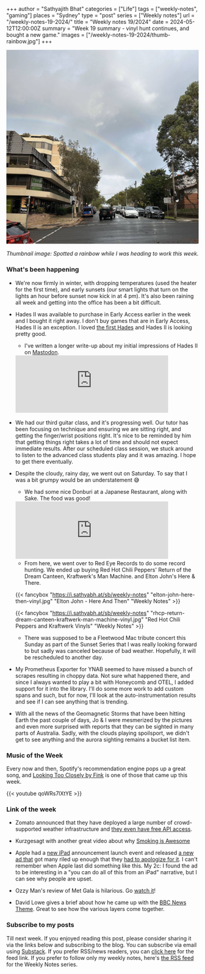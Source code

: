 +++
author = "Sathyajith Bhat"
categories = ["Life"]
tags = ["weekly-notes", "gaming"]
places = "Sydney"
type = "post"
series = ["Weekly notes"]
url = "/weekly-notes-19-2024/"
title = "Weekly notes 19/2024"
date = 2024-05-12T12:00:00Z
summary = "Week 19 summary - vinyl hunt continues, and bought a new game."
images = ["/weekly-notes-19-2024/thumb-rainbow.jpg"]
+++

![](thumb-rainbow.jpg)

_Thumbnail image: Spotted a rainbow while I was heading to work this week._ 

### What's been happening

* We're now firmly in winter, with dropping temperatures (used the heater for the first time), and early sunsets (our smart lights that turn on the lights an hour before sunset now kick in at 4 pm). It's also been raining all week and getting into the office has been a bit difficult.
* Hades II was available to purchase in Early Access earlier in the week and I bought it right away. I don't buy games that are in Early Access, Hades II is an exception. I loved [the first Hades](/2021/01/02/gaming-report-for-2020/) and Hades II is looking pretty good. 
    * I've written a longer write-up about my initial impressions of Hades II on [Mastodon](https://mastodon.social/@Sathyabhat/112399555345611057). 

    <iframe src="https://mastodon.social/@Sathyabhat/112399555345611057/embed" class="mastodon-embed" style="max-width: 100%; border: 0" width="400" allowfullscreen="allowfullscreen"></iframe><script src="https://mastodon.social/embed.js" async="async"></script>
* We had our third guitar class, and it's progressing well. Our tutor has been focusing on technique and ensuring we are sitting right, and getting the finger/wrist positions right. It's nice to be reminded by him that getting things right takes a lot of time and should not expect immediate results. After our scheduled class session, we stuck around to listen to the advanced class students play and it was amazing. I hope to get there eventually.
* Despite the cloudy, rainy day, we went out on Saturday. To say that I was a bit grumpy would be an understatement 😅 
    * We had some nice Donburi at a Japanese Restaurant, along with Sake. The food was good!

    <iframe title="Pixelfed Post Embed" src="https://pxl.mx/p/sathyabhat/694866080130019845/embed?caption=true&likes=false&layout=full" class="pixelfed__embed" style="max-width: 100%; border: 0" width="400" allowfullscreen="allowfullscreen"></iframe><script async defer src="https://pxl.mx/embed.js"></script>

    * From here, we went over to Red Eye Records to do some record hunting. We ended up buying Red Hot Chili Peppers' Return of the Dream Canteen, Kraftwerk's Man Machine. and Elton John's Here & There.

    {{< fancybox "https://i.sathyabh.at/sb/weekly-notes" "elton-john-here-then-vinyl.jpg" "Elton John - Here And Then" "Weekly Notes" >}}

    {{< fancybox "https://i.sathyabh.at/sb/weekly-notes" "rhcp-return-dream-canteen-kraftwerk-man-machine-vinyl.jpg" "Red Hot Chili Peppers and Kraftwerk Vinyls" "Weekly Notes" >}}


    * There was supposed to be a Fleetwood Mac tribute concert this Sunday as part of the Sunset Series that I was really looking forward to but sadly was canceled because of bad weather. Hopefully, it will be rescheduled to another day. 
* My Prometheus Exporter for YNAB seemed to have missed a bunch of scrapes resulting in choppy data. Not sure what happened there, and since I always wanted to play a bit with Honeycomb and OTEL, I added support for it into the library. I'll do some more work to add custom spans and such, but for now, I'll look at the auto-instrumentation results and see if I can see anything that is trending. 

* With all the news of the Geomagnetic Storms that have been hitting Earth the past couple of days, Jo & I were mesmerized by the pictures and even more surprised with reports that they can be sighted in many parts of Australia. Sadly, with the clouds playing spoilsport, we didn't get to see anything and the aurora sighting remains a bucket list item.



### Music of the Week

Every now and then, Spotify's recommendation engine pops up a great song, and [Looking Too Closely by Fink](https://www.youtube.com/watch?v=qoWRs7lXtYE) is one of those that came up this week. 

{{< youtube qoWRs7lXtYE >}}


### Link of the week


* Zomato announced that they have deployed a large number of crowd-supported weather infrastructure and [they even have free API access](https://www.weatherunion.com/). 

* Kurzgesagt with another great video about why [Smoking is Awesome](https://www.youtube.com/watch?v=_rBPwu2uS-w)

* Apple had a [new iPad](https://www.theverge.com/24151128/apple-ipad-pro-2024-hands-on) announcement launch event and released [a new ad that](https://www.youtube.com/watch?v=ntjkwIXWtrc) got many riled up enough that they [had to apologize for it](https://www.theverge.com/2024/5/9/24153113/apple-ipad-ad-crushing-apology). I can't remember when Apple last did something like this. My 2c: I found the ad to be interesting in a "you can do all of this from an iPad" narrative, but I can see why people are upset. 
* Ozzy Man's review of Met Gala is hilarious. Go [watch it](https://www.youtube.com/watch?v=perrdS8OaK0)!

* David Lowe gives a brief about how he came up with the [BBC News Theme](https://x.com/davidlowemusic2/status/1788832795344732175). Great to see how the various layers come together. 

### Subscribe to my posts

Till next week. If you enjoyed reading this post, please consider sharing it via the links below and subscribing to the blog. You can subscribe via email using [Substack](https://sathyabhat.substack.com/). If you prefer RSS/news readers, you can [click here](https://sathyabh.at/index.xml) for the feed link. If you prefer to follow only my weekly notes, here's [the RSS feed](https://sathyabh.at/series/weekly-notes/index.xml) for the Weekly Notes series. 